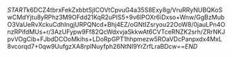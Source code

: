 $START$k6DCZ4tbrxFekZxbbtSjICOVtCpvuG4a35S8Exy8g/VruRRyNUBQKoSwCMdYjtu8yRPhz3M9OFdd21KqR2uPIS5+9v6lPOXr6iDxso+Wnw/GgBzMubO3VaUeRvXckuCdhIngjURPQNcd+Bhj4EZ/oGNtIZsryou22OoW8/0jauLPn4OnzRPifdMUs+r/3AzUFypw9Ff82QcWdxvjaSkkwAt6CVTceRNZK2srh/ZRrNKJpvVOgCib+FJbdDCOoMkihs+LDoRpGPT1hhpmezw5ROaVDcPanpxdx4MxL8vcorqd7+0qw9UufgzXA8rpINuyfph26NtNI9YrZrfLraBDcw==$END$